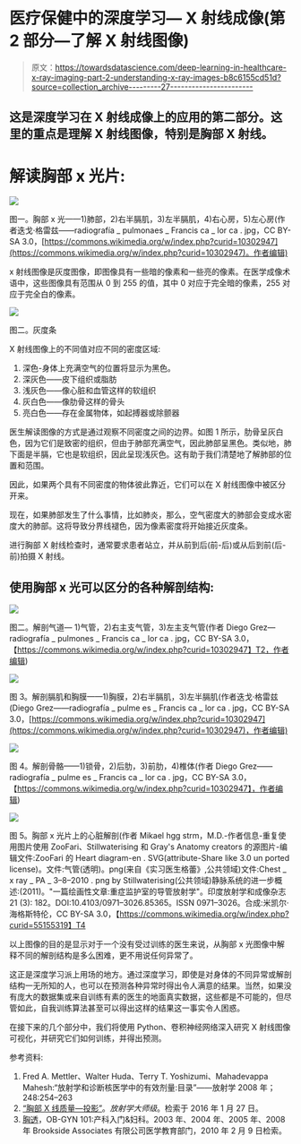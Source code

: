 # 医疗保健中的深度学习— X 射线成像(第 2 部分—了解 X 射线图像)

> 原文：<https://towardsdatascience.com/deep-learning-in-healthcare-x-ray-imaging-part-2-understanding-x-ray-images-b8c6155cd51d?source=collection_archive---------27----------------------->

## 这是深度学习在 X 射线成像上的应用的第二部分。这里的重点是理解 X 射线图像，特别是胸部 X 射线。

# 解读胸部 x 光片:

![](img/3b9c93133ecf89aee1eb107fd102fb8e.png)

图一。胸部 x 光——1)肺部，2)右半膈肌，3)左半膈肌，4)右心房，5)左心房(作者迭戈·格雷兹——radiografía _ pulmonaes _ Francis ca _ lor ca . jpg，CC BY-SA 3.0，[https://commons.wikimedia.org/w/index.php?curid=10302947](https://commons.wikimedia.org/w/index.php?curid=10302947)。作者编辑)

x 射线图像是灰度图像，即图像具有一些暗的像素和一些亮的像素。在医学成像术语中，这些图像具有范围从 0 到 255 的值，其中 0 对应于完全暗的像素，255 对应于完全白的像素。

![](img/129293fe27613e723138f6d95e7b1bd3.png)

图二。灰度条

X 射线图像上的不同值对应不同的密度区域:

1.  深色-身体上充满空气的位置将显示为黑色。
2.  深灰色——皮下组织或脂肪
3.  浅灰色——像心脏和血管这样的软组织
4.  灰白色——像肋骨这样的骨头
5.  亮白色——存在金属物体，如起搏器或除颤器

医生解读图像的方式是通过观察不同密度之间的边界。如图 1 所示，肋骨呈灰白色，因为它们是致密的组织，但由于肺部充满空气，因此肺部呈黑色。类似地，肺下面是半膈，它也是软组织，因此呈现浅灰色。这有助于我们清楚地了解肺部的位置和范围。

因此，如果两个具有不同密度的物体彼此靠近，它们可以在 X 射线图像中被区分开来。

现在，如果肺部发生了什么事情，比如肺炎，那么，空气密度大的肺部会变成水密度大的肺部。这将导致分界线褪色，因为像素密度将开始接近灰度条。

进行胸部 X 射线检查时，通常要求患者站立，并从前到后(前-后)或从后到前(后-前)拍摄 X 射线。

## 使用胸部 x 光可以区分的各种解剖结构:

![](img/221a3ab782478b50c60b7ad0b4109238.png)

图二。解剖气道— 1)气管，2)右主支气管，3)左主支气管(作者 Diego Grez—radiografía _ pulmones _ Francis ca _ lor ca . jpg，CC BY-SA 3.0，【https://commons.wikimedia.org/w/index.php?curid=10302947】T2，作者编辑)

![](img/8ce16d6c4f9bfcc7520a31c87a47bffc.png)

图 3。解剖膈肌和胸膜——1)胸膜，2)右半膈肌，3)左半膈肌(作者迭戈·格雷兹(Diego Grez——radiografía _ pulme es _ Francis ca _ lor ca . jpg，CC BY-SA 3.0，[https://commons.wikimedia.org/w/index.php?curid=10302947](https://commons.wikimedia.org/w/index.php?curid=10302947)，作者编辑)

![](img/8c1b1f29a4e9dd1becc93425e3bd7bf3.png)

图 4。解剖骨骼——1)锁骨，2)后肋，3)前肋，4)椎体(作者 Diego Grez——radiografía _ pulme es _ Francis ca _ lor ca . jpg，CC BY-SA 3.0，【https://commons.wikimedia.org/w/index.php?curid=10302947】，作者编辑)

![](img/e22eb860063bac25a843282f8ebbca8e.png)

图 5。胸部 x 光片上的心脏解剖(作者 Mikael hgg strm，M.D.-作者信息-重复使用图片使用 ZooFari、Stillwaterising 和 Gray's Anatomy creators 的源图片-编辑文件:ZooFari 的 Heart diagram-en . SVG(attribute-Share like 3.0 un ported license)。文件:气管(透明)。png(来自《实习医生格蕾》,公共领域)文件:Chest _ x ray _ PA _ 3–8–2010 . png by Stillwaterising(公共领域)静脉系统的进一步概述:(2011)。"一篇绘画性文章:重症监护室的导管放射学"。印度放射学和成像杂志 21 (3): 182。DOI:10.4103/0971–3026.85365。ISSN 0971–3026。合成:米凯尔·海格斯特伦，CC BY-SA 3.0，【https://commons.wikimedia.org/w/index.php?curid=55155319】T4

以上图像的目的是显示对于一个没有受过训练的医生来说，从胸部 x 光图像中解释不同的解剖结构是多么困难，更不用说任何异常了。

这正是深度学习派上用场的地方。通过深度学习，即使是对身体的不同异常或解剖结构一无所知的人，也可以在预测各种异常时得出令人满意的结果。当然，如果没有庞大的数据集或来自训练有素的医生的地面真实数据，这些都是不可能的，但尽管如此，自我训练算法甚至可以得出这样的结果这一事实令人困惑。

在接下来的几个部分中，我们将使用 Python、卷积神经网络深入研究 X 射线图像可视化，并研究它们如何训练，并得出预测。

参考资料:

1.  Fred A. Mettler、Walter Huda、Terry T. Yoshizumi、Mahadevappa Mahesh:“放射学和诊断核医学中的有效剂量:目录”——放射学 2008 年；248:254–263
2.  [“胸部 X 线质量—投影”](http://radiologymasterclass.co.uk/tutorials/chest/chest_quality/chest_xray_quality_projection.html#top_forth_img)。*放射学大师级*。检索于 2016 年 1 月 27 日。
3.  [胸透](http://www.brooksidepress.org/Products/OBGYN_101/MyDocuments4/Xray/Chest/ChestXray.htm)，OB-GYN 101:产科入门&妇科。2003 年、2004 年、2005 年、2008 年 Brookside Associates 有限公司医学教育部门，2010 年 2 月 9 日检索。